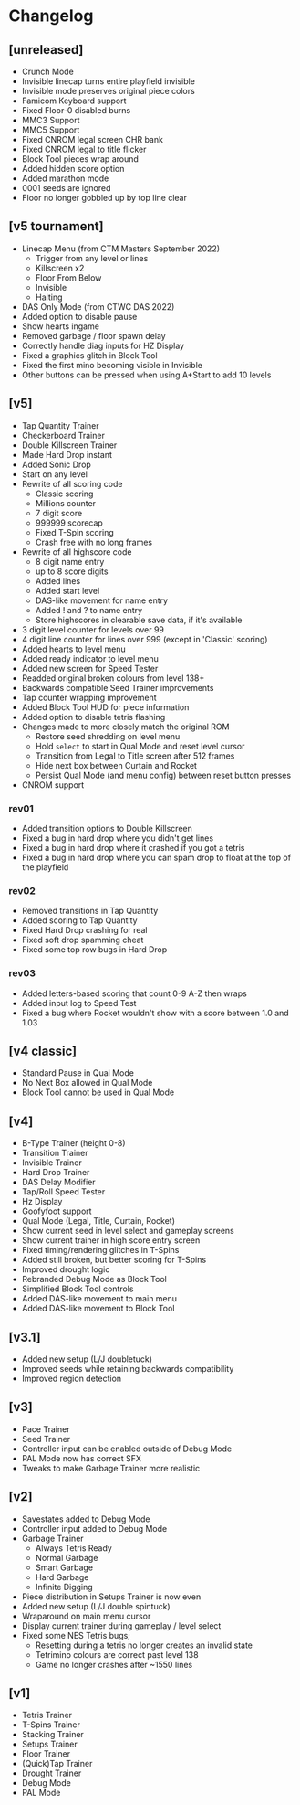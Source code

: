 # Changelog

## [unreleased]
* Crunch Mode
* Invisible linecap turns entire playfield invisible
* Invisible mode preserves original piece colors
* Famicom Keyboard support
* Fixed Floor-0 disabled burns
* MMC3 Support
* MMC5 Support
* Fixed CNROM legal screen CHR bank
* Fixed CNROM legal to title flicker
* Block Tool pieces wrap around
* Added hidden score option
* Added marathon mode
* 0001 seeds are ignored
* Floor no longer gobbled up by top line clear

## [v5 tournament]
* Linecap Menu (from CTM Masters September 2022)
    * Trigger from any level or lines
    * Killscreen x2
    * Floor From Below
    * Invisible
    * Halting
* DAS Only Mode (from CTWC DAS 2022)
* Added option to disable pause
* Show hearts ingame
* Removed garbage / floor spawn delay
* Correctly handle diag inputs for HZ Display
* Fixed a graphics glitch in Block Tool
* Fixed the first mino becoming visible in Invisible
* Other buttons can be pressed when using A+Start to add 10 levels

## [v5]
* Tap Quantity Trainer
* Checkerboard Trainer
* Double Killscreen Trainer
* Made Hard Drop instant
* Added Sonic Drop
* Start on any level
* Rewrite of all scoring code
    * Classic scoring
    * Millions counter 
    * 7 digit score
    * 999999 scorecap 
    * Fixed T-Spin scoring
    * Crash free with no long frames
* Rewrite of all highscore code
    * 8 digit name entry
    * up to 8 score digits
    * Added lines
    * Added start level
    * DAS-like movement for name entry
    * Added ! and ? to name entry
    * Store highscores in clearable save data, if it's available
* 3 digit level counter for levels over 99
* 4 digit line counter for lines over 999 (except in 'Classic' scoring)
* Added hearts to level menu
* Added ready indicator to level menu
* Added new screen for Speed Tester
* Readded original broken colours from level 138+
* Backwards compatible Seed Trainer improvements
* Tap counter wrapping improvement
* Added Block Tool HUD for piece information
* Added option to disable tetris flashing
* Changes made to more closely match the original ROM
    * Restore seed shredding on level menu
    * Hold `select` to start in Qual Mode and reset level cursor 
    * Transition from Legal to Title screen after 512 frames
    * Hide next box between Curtain and Rocket
    * Persist Qual Mode (and menu config) between reset button presses
* CNROM support

### rev01

* Added transition options to Double Killscreen
* Fixed a bug in hard drop where you didn't get lines
* Fixed a bug in hard drop where it crashed if you got a tetris
* Fixed a bug in hard drop where you can spam drop to float at the top of the playfield

### rev02

* Removed transitions in Tap Quantity
* Added scoring to Tap Quantity
* Fixed Hard Drop crashing for real
* Fixed soft drop spamming cheat
* Fixed some top row bugs in Hard Drop

### rev03

* Added letters-based scoring that count 0-9 A-Z then wraps
* Added input log to Speed Test
* Fixed a bug where Rocket wouldn't show with a score between 1.0 and 1.03

## [v4 classic]
- Standard Pause in Qual Mode
- No Next Box allowed in Qual Mode
- Block Tool cannot be used in Qual Mode

## [v4]
- B-Type Trainer (height 0-8)
- Transition Trainer
- Invisible Trainer
- Hard Drop Trainer
- DAS Delay Modifier
- Tap/Roll Speed Tester
- Hz Display
- Goofyfoot support
- Qual Mode (Legal, Title, Curtain, Rocket)
- Show current seed in level select and gameplay screens
- Show current trainer in high score entry screen
- Fixed timing/rendering glitches in T-Spins
- Added still broken, but better scoring for T-Spins
- Improved drought logic
- Rebranded Debug Mode as Block Tool
- Simplified Block Tool controls
- Added DAS-like movement to main menu
- Added DAS-like movement to Block Tool

## [v3.1]
- Added new setup (L/J doubletuck)
- Improved seeds while retaining backwards compatibility
- Improved region detection

## [v3]
- Pace Trainer
- Seed Trainer
- Controller input can be enabled outside of Debug Mode
- PAL Mode now has correct SFX
- Tweaks to make Garbage Trainer more realistic

## [v2]
- Savestates added to Debug Mode
- Controller input added to Debug Mode
- Garbage Trainer
    - Always Tetris Ready
    - Normal Garbage
    - Smart Garbage 
    - Hard Garbage
    - Infinite Digging
- Piece distribution in Setups Trainer is now even
- Added new setup (L/J double spintuck)
- Wraparound on main menu cursor
- Display current trainer during gameplay / level select
- Fixed some NES Tetris bugs;
    - Resetting during a tetris no longer creates an invalid state
    - Tetrimino colours are correct past level 138
    - Game no longer crashes after ~1550 lines

## [v1]
- Tetris Trainer
- T-Spins Trainer
- Stacking Trainer
- Setups Trainer
- Floor Trainer
- (Quick)Tap Trainer
- Drought Trainer
- Debug Mode
- PAL Mode
